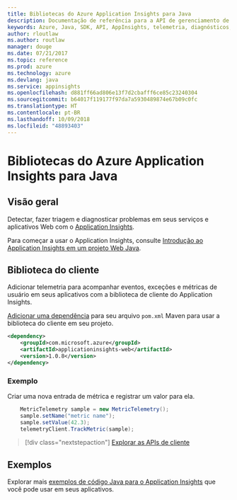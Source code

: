 ```yaml
---
title: Bibliotecas do Azure Application Insights para Java
description: Documentação de referência para a API de gerenciamento de Java para o Azure Application Insights
keywords: Azure, Java, SDK, API, AppInsights, telemetria, diagnósticos, rastreamento, logs, desempenho
author: rloutlaw
ms.author: routlaw
manager: douge
ms.date: 07/21/2017
ms.topic: reference
ms.prod: azure
ms.technology: azure
ms.devlang: java
ms.service: appinsights
ms.openlocfilehash: d881ff66ad806e13f7d2cbafff6ce85c23240304
ms.sourcegitcommit: b64017f119177f97da7a5930489874e67b09c0fc
ms.translationtype: HT
ms.contentlocale: pt-BR
ms.lasthandoff: 10/09/2018
ms.locfileid: "48893403"
---
```

# <a name="azure-application-insights-libraries-for-java"></a>Bibliotecas do Azure Application Insights para Java

## <a name="overview"></a>Visão geral

Detectar, fazer triagem e diagnosticar problemas em seus serviços e aplicativos Web com o [Application Insights](/azure/application-insights/app-insights-overview).

Para começar a usar o Application Insights, consulte [Introdução ao Application Insights em um projeto Web Java](/azure/application-insights/app-insights-java-get-started).

## <a name="client-library"></a>Biblioteca do cliente

Adicionar telemetria para acompanhar eventos, exceções e métricas de usuário em seus aplicativos com a biblioteca de cliente do Application Insights.

[Adicionar uma dependência](https://maven.apache.org/guides/getting-started/index.html#How_do_I_use_external_dependencies) para seu arquivo `pom.xml` Maven para usar a biblioteca do cliente em seu projeto.

```XML
<dependency>
    <groupId>com.microsoft.azure</groupId>
    <artifactId>applicationinsights-web</artifactId>   
    <version>1.0.8</version>
</dependency>
```   

### <a name="example"></a>Exemplo

Criar uma nova entrada de métrica e registrar um valor para ela.

```java
    MetricTelemetry sample = new MetricTelemetry();
    sample.setName("metric name");
    sample.setValue(42.3);
    telemetryClient.TrackMetric(sample);
```

> [!div class="nextstepaction"]
> [Explorar as APIs de cliente](/java/api/overview/azure/appinsights/client)

## <a name="samples"></a>Exemplos

Explorar mais [exemplos de código Java para o Application Insights](https://azure.microsoft.com/en-us/resources/samples/?term=insights&platform=java) que você pode usar em seus aplicativos.
